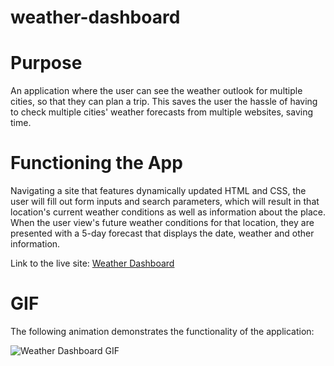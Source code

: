 # weather-dashboard

# Purpose

An application where the user can see the weather outlook for multiple cities, so that they can plan a trip. This saves the user the hassle of having to check multiple cities' weather forecasts from multiple websites, saving time.

# Functioning the App

 Navigating a site that features dynamically updated HTML and CSS, the user will fill out form inputs and search parameters, which will result in that location's current weather conditions as well as information about the place. When the user view's future weather conditions for that location, they are presented with a 5-day forecast that displays the date, weather and other information.

Link to the live site: [Weather Dashboard](https://sydneygoodwill.github.io/weather-dashboard/)

# GIF

The following animation demonstrates the functionality of the application:

![Weather Dashboard GIF](weatherdash.gif/)

